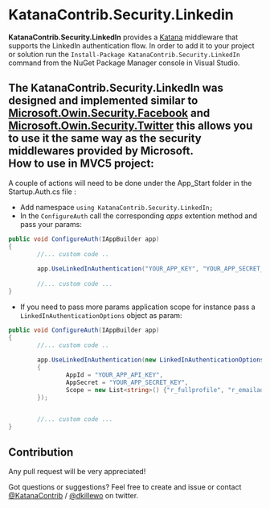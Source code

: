 KatanaContrib.Security.Linkedin
=============================

**KatanaContrib.Security.LinkedIn** provides a [Katana](http://katanaproject.codeplex.com/) middleware that supports the LinkedIn authentication flow. 
In order to add it to your project or solution run the `Install-Package KatanaContrib.Security.LinkedIn` command from the NuGet Package Manager console in Visual Studio. 

The KatanaContrib.Security.LinkedIn was designed and implemented similar to [Microsoft.Owin.Security.Facebook](https://www.nuget.org/packages/Microsoft.Owin.Security.Facebook) and [Microsoft.Owin.Security.Twitter](https://www.nuget.org/packages/Microsoft.Owin.Security.Twitter) this allows you to use it the same way as the security middlewares provided by Microsoft.  
How to use in MVC5 project: 
--------
A couple of actions will need to be done under the App_Start folder in the Startup.Auth.cs file :
 
* Add namespace  `using KatanaContrib.Security.LinkedIn;`
* In the `ConfigureAuth` call the corresponding *apps* extention method and pass your params:
```csharp
public void ConfigureAuth(IAppBuilder app)
{
        //... custom code ..
    
        app.UseLinkedInAuthentication("YOUR_APP_KEY", "YOUR_APP_SECRET_KEY");
    
        //... custom code ...
}
```
* If you need to pass more params application scope for instance pass a `LinkedInAuthenticationOptions` object as param:
```csharp
public void ConfigureAuth(IAppBuilder app)
{
        //... custom code ..
    
        app.UseLinkedInAuthentication(new LinkedInAuthenticationOptions()
        {
                AppId = "YOUR_APP_API_KEY",
                AppSecret = "YOUR_APP_SECRET_KEY",
                Scope = new List<string>() {"r_fullprofile", "r_emailaddress"}, 
        });

    
        //... custom code ...
}
```

Contribution
-------------
Any pull request will be very appreciated!

Got questions or suggestions? Feel free to create and issue or contact [@KatanaContrib](https://twitter.com/katanacontrib) / [@dkillewo](https://twitter.com/dkillewo) on twitter.
